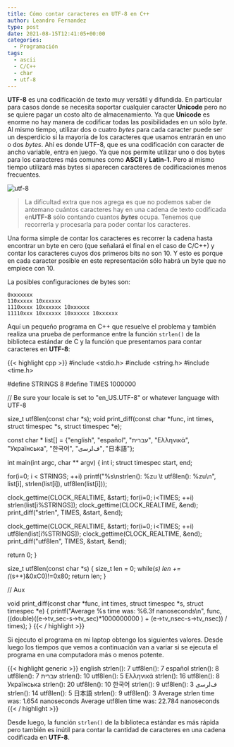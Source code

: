 ```yaml
---
title: Cómo contar caracteres en UTF-8 en C++
author: Leandro Fernandez
type: post
date: 2021-08-15T12:41:05+00:00
categories:
  - Programación
tags:
  - ascii
  - C/C++
  - char
  - utf-8
---
```


**UTF-8** es una codificación de texto muy versátil y difundida. En particular para casos donde se necesita soportar cualquier caracter **Unicode** pero no se quiere pagar un costo alto de almacenamiento. Ya que **Unicode** es enorme no hay manera de codificar todas las posibilidades en un sólo _byte_. Al mismo tiempo, utilizar dos o cuatro _bytes_ para cada caracter puede ser un desperdicio si la mayoría de los caracteres que usamos entrarán en uno o dos _bytes_. Ahí es donde UTF-8, que es una codificación con caracter de ancho variable, entra en juego. Ya que nos permite utilizar uno o dos bytes para los caracteres más comunes como **ASCII** y **Latin-1.** Pero al mismo tiempo utilizará más bytes si aparecen caracteres de codificaciones menos frecuentes.

  ![utf-8](/2021/08/utf8-cpp.png)
  
> La dificultad extra que nos agrega es que no podemos saber de antemano cuántos caracteres hay en una cadena de texto codificada en**UTF-8** sólo contando cuantos ***bytes*** ocupa. Tenemos que recorrerla y procesarla para poder contar los caracteres.

Una forma simple de contar los caracteres es recorrer la cadena hasta encontrar un byte en cero (que señalará el final en el caso de C/C++) y contar los caracteres cuyos dos primeros bits no son 10. Y esto es porque en cada caracter posible en este representación sólo habrá un byte que no empiece con 10.

La posibles configuraciones de bytes son:  
```
0xxxxxxx
110xxxxx 10xxxxxx
1110xxxx 10xxxxxx 10xxxxxx
11110xxx 10xxxxxx 10xxxxxx 10xxxxxx
```

Aquí un pequeño programa en C++ que resuelve el problema y también realiza una prueba de performance entre la función `strlen()` de la biblioteca estándar de C y la función que presentamos para contar caracteres en **UTF-8**:

{{< highlight cpp >}}
#include <stdio.h>
#include <string.h>
#include <time.h>
 
#define STRINGS 8
#define TIMES 1000000
 
// Be sure your locale is set to "en_US.UTF-8" or whatever language with UTF-8
 
size_t utf8len(const char *s);
void print_diff(const char *func, int times, struct timespec *s, struct timespec *e);
 
const char * list[] = {"english", "español", "עברית", "Ελληνικά", "Українська", "한국어", "ﻑﺍﺮﺳی", "日本語"};
 
int main(int argc, char ** argv)
{
  int i;
  struct timespec start, end;
 
  for(i=0; i < STRINGS; ++i)
    printf("%s\nstrlen(): %zu \t utf8len(): %zu\n", list[i], strlen(list[i]), utf8len(list[i]));
 
 
  clock_gettime(CLOCK_REALTIME, &start);
  for(i=0; i<TIMES; ++i)
    strlen(list[i%STRINGS]);
  clock_gettime(CLOCK_REALTIME, &end);
  print_diff("strlen", TIMES, &start, &end);
 
  clock_gettime(CLOCK_REALTIME, &start);
  for(i=0; i<TIMES; ++i)
    utf8len(list[i%STRINGS]);
  clock_gettime(CLOCK_REALTIME, &end);
  print_diff("utf8len", TIMES, &start, &end);
 
  return 0;
}
 
 
size_t utf8len(const char *s)
{
  size_t len = 0;
  while(*s)
    len += (*(s++)&0xC0)!=0x80;
  return len;
}
 
// Aux
 
void print_diff(const char *func, int times, struct timespec *s, struct timespec *e)
{
  printf("Average %s time was: %6.3f nanoseconds\n", func, ((double)((e->tv_sec-s->tv_sec)*1000000000 ) + (e->tv_nsec-s->tv_nsec)) / times);
}
{{< / highlight >}}

Si ejecuto el programa en mi laptop obtengo los siguientes valores. Desde luego los tiempos que vemos a continuación van a variar si se ejecuta el programa en una computadora más o menos potente.

{{< highlight generic >}}
english
strlen(): 7      utf8len(): 7
español
strlen(): 8      utf8len(): 7
עברית
strlen(): 10     utf8len(): 5
Ελληνικά
strlen(): 16     utf8len(): 8
Українська
strlen(): 20     utf8len(): 10
한국어
strlen(): 9      utf8len(): 3
ﻑﺍﺮﺳی
strlen(): 14     utf8len(): 5
日本語
strlen(): 9      utf8len(): 3
Average strlen time was:  1.654 nanoseconds
Average utf8len time was: 22.784 nanoseconds
{{< / highlight >}}

Desde luego, la función `strlen()` de la biblioteca estándar es más rápida pero también es inútil para contar la cantidad de caracteres en una cadena codificada en **UTF-8**.